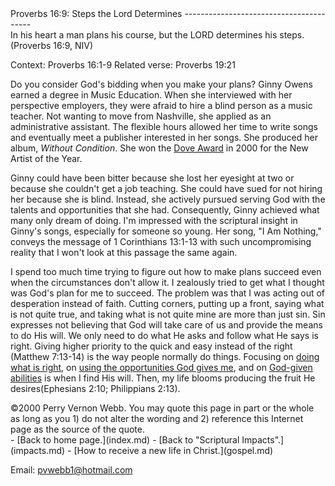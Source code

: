  <head> <title>(PVW) Proverbs 16:9: Steps the Lord Determines</title> <meta content="IE=9" http-equiv="X-UA-Compatible"></meta> <link href="css/page_style.css" rel="stylesheet" type="text/css"></link> </head><body><div class="page_style"> Proverbs 16:9: Steps the Lord Determines
----------------------------------------

<div class="p">In his heart a man plans his course,
 but the LORD determines his steps. (Proverbs 16:9, NIV)

 Context: Proverbs 16:1-9
 Related verse: Proverbs 19:21</div>Do you consider God's bidding when you make your plans? Ginny Owens earned a degree in Music Education. When she interviewed with her perspective employers,  they were afraid to hire a blind person as a music teacher. Not wanting to move from Nashville, she applied as an administrative assistant. The flexible hours allowed her time to write songs and eventually meet a publisher interested in her songs. She produced her album,  *Without Condition*. She won the [Dove Award](http://www.doveawards.com/) in 2000 for the New Artist of the Year.

Ginny could have been bitter because she lost her eyesight at two or because she couldn't get a job teaching. She could have sued for not hiring her because she is blind. Instead, she actively pursued serving God with the talents and opportunities that she had. Consequently, Ginny achieved what many only dream of doing. I'm impressed with the scriptural insight in Ginny's songs, especially for someone so young. Her song, "I Am Nothing," conveys the message of 1 Corinthians 13:1-13 with such uncompromising reality that I won't look at this passage the same again.

I spend too much time trying to figure out how to make plans succeed even when the circumstances don't allow it. I zealously tried to get what I thought was God's plan for me to succeed. The problem was that I was acting out of desperation instead of faith. Cutting corners, putting up a front, saying what is not quite true, and taking what is not quite mine are more than just sin. Sin expresses not believing that God will take care of us and provide the means to do His will. We only need to do what He asks and follow what He says is right. Giving higher priority to the quick and easy instead of the right (Matthew 7:13-14) is the way people normally do things. Focusing on [doing what is right](wisdom.md), on [using the opportunities God gives me](redmtime.md), and on [God-given abilities](diversity.md) is when I find His will. Then, my life blooms producing the fruit He desires(Ephesians 2:10; Philippians 2:13).

<div class="copy">©2000 Perry Vernon Webb. You may quote this page in part or the whole as long as you
 1) do not alter the wording and
 2) reference this Internet page as the source of the quote.</div> </div>- [Back to home page.](index.md)
- [Back to "Scriptural Impacts".](impacts.md)
- [How to receive a new life in Christ.](gospel.md)

Email: [pvwebb1@hotmail.com](mailto:pvwebb1@hotmail.com)

